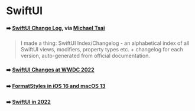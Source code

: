 # SwiftUI

#### ➡️ [SwiftUI Change Log](https://mackuba.eu/swiftui/changelog), via [Michael Tsai](https://mjtsai.com/blog/2022/06/21/swiftui-change-log/)

> I made a thing: SwiftUI Index/Changelog - an alphabetical index of all SwiftUI views, modifiers, property types etc. + changelog for each version, auto-generated from official documentation.

#### ➡️ [SwiftUI Changes at WWDC 2022](https://mjtsai.com/blog/2022/06/17/swiftui-changes-at-wwdc-2022/)

#### ➡️ [FormatStyles in iOS 16 and macOS 13](https://mjtsai.com/blog/2022/06/10/formatstyles-in-ios-16-and-macos-13/)

#### ➡️ [SwiftUI in 2022](https://mjtsai.com/blog/2022/05/24/swiftui-in-2022/)
